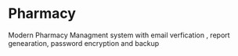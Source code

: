 # Pharmacy
Modern Pharmacy Managment system with email verfication , report genearation, password encryption and backup
